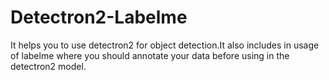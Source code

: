 # Detectron2-Labelme
It helps you to use detectron2 for object detection.It also includes in usage of labelme where you should annotate your data before using in the detectron2 model.
